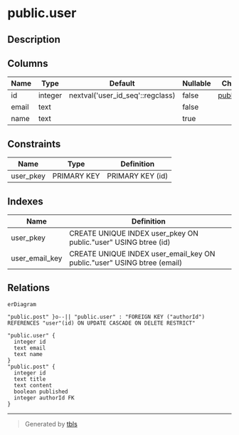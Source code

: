 # public.user

## Description

## Columns

| Name | Type | Default | Nullable | Children | Parents | Comment |
| ---- | ---- | ------- | -------- | -------- | ------- | ------- |
| id | integer | nextval('user_id_seq'::regclass) | false | [public.post](public.post.md) |  |  |
| email | text |  | false |  |  |  |
| name | text |  | true |  |  |  |

## Constraints

| Name | Type | Definition |
| ---- | ---- | ---------- |
| user_pkey | PRIMARY KEY | PRIMARY KEY (id) |

## Indexes

| Name | Definition |
| ---- | ---------- |
| user_pkey | CREATE UNIQUE INDEX user_pkey ON public."user" USING btree (id) |
| user_email_key | CREATE UNIQUE INDEX user_email_key ON public."user" USING btree (email) |

## Relations

```mermaid
erDiagram

"public.post" }o--|| "public.user" : "FOREIGN KEY ("authorId") REFERENCES "user"(id) ON UPDATE CASCADE ON DELETE RESTRICT"

"public.user" {
  integer id
  text email
  text name
}
"public.post" {
  integer id
  text title
  text content
  boolean published
  integer authorId FK
}
```

---

> Generated by [tbls](https://github.com/k1LoW/tbls)
